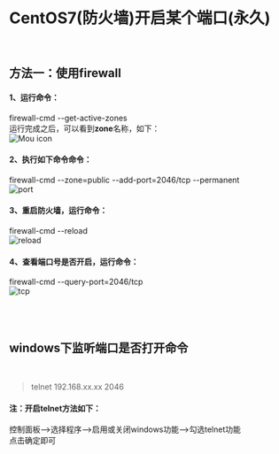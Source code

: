 # CentOS7(防火墙)开启某个端口(永久)
<br/>

## 方法一：使用firewall

#### 1、运行命令：
firewall-cmd --get-active-zones<br/>
运行完成之后，可以看到**zone**名称，如下：<br/>
![Mou icon](https://raw.githubusercontent.com/cienaspx/centos7.setup/master/images/2019.4.3/t1.png "tit")
<br/>
#### 2、执行如下命令命令：
firewall-cmd --zone=public --add-port=2046/tcp --permanent<br/>
![port](https://raw.githubusercontent.com/cienaspx/centos7.setup/master/images/2019.4.3/t2.png "port")
<br/>
#### 3、重启防火墙，运行命令：
firewall-cmd --reload<br/>
![reload](https://raw.githubusercontent.com/cienaspx/centos7.setup/master/images/2019.4.3/t3.png "reload")
<br/>
#### 4、查看端口号是否开启，运行命令：
firewall-cmd --query-port=2046/tcp<br/>
![tcp](https://raw.githubusercontent.com/cienaspx/centos7.setup/master/images/2019.4.3/t4.png "tcp")

<br/><br/>

## windows下监听端口是否打开命令
<br/>

> telnet  192.168.xx.xx 2046

#### 注：开启telnet方法如下：

控制面板-->选择程序-->启用或关闭windows功能-->勾选telnet功能<br/>
点击确定即可